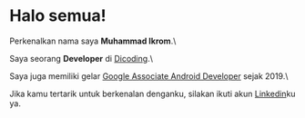 # Halo semua! 

Perkenalkan nama saya **Muhammad Ikrom**.\

Saya seorang **Developer** di [Dicoding](https://www.dicoding.com/).\


Saya juga memiliki gelar [Google Associate Android Developer](https://www.credential.net/h5deoi5h) sejak 2019.\

Jika kamu tertarik untuk berkenalan denganku, silakan ikuti akun [Linkedin](https://www.linkedin.com/in/gilang-adhan/)ku ya.
